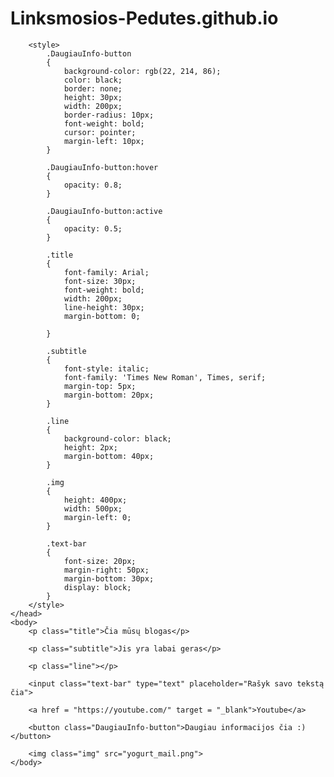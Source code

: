 # Linksmosios-Pedutes.github.io
<!DOCTYPE html>
<html>
    <head>
        <title>Websaitas</title>

        <style>
            .DaugiauInfo-button
            {
                background-color: rgb(22, 214, 86);
                color: black;
                border: none;
                height: 30px;
                width: 200px;
                border-radius: 10px;
                font-weight: bold;
                cursor: pointer;
                margin-left: 10px;
            }
        
            .DaugiauInfo-button:hover
            {
                opacity: 0.8;
            }
        
            .DaugiauInfo-button:active
            {
                opacity: 0.5;
            }
        
            .title
            {
                font-family: Arial;
                font-size: 30px;
                font-weight: bold;
                width: 200px;
                line-height: 30px;
                margin-bottom: 0;
        
            }
        
            .subtitle
            {
                font-style: italic;
                font-family: 'Times New Roman', Times, serif;
                margin-top: 5px;
                margin-bottom: 20px;
            }
        
            .line
            {
                background-color: black;
                height: 2px;
                margin-bottom: 40px;
            }

            .img
            {
                height: 400px;
                width: 500px;
                margin-left: 0;
            }

            .text-bar
            {
                font-size: 20px;
                margin-right: 50px;
                margin-bottom: 30px;
                display: block;
            }
        </style>
    </head>
    <body>
        <p class="title">Čia mūsų blogas</p>

        <p class="subtitle">Jis yra labai geras</p>

        <p class="line"></p>

        <input class="text-bar" type="text" placeholder="Rašyk savo tekstą čia">

        <a href = "https://youtube.com/" target = "_blank">Youtube</a>

        <button class="DaugiauInfo-button">Daugiau informacijos čia :)</button>

        <img class="img" src="yogurt_mail.png">
    </body>
</html>

